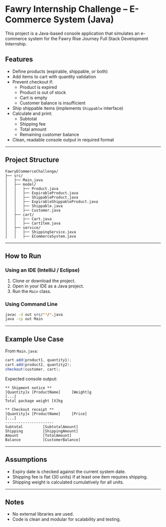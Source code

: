 # Fawry Internship Challenge – E-Commerce System (Java)

This project is a Java-based console application that simulates an e-commerce system for the Fawry Rise Journey Full Stack Development Internship.

## Features

- Define products (expirable, shippable, or both)
- Add items to cart with quantity validation
- Prevent checkout if:
  - Product is expired
  - Product is out of stock
  - Cart is empty
  - Customer balance is insufficient
- Ship shippable items (implements `Shippable` interface)
- Calculate and print:
  - Subtotal
  - Shipping fee
  - Total amount
  - Remaining customer balance
- Clean, readable console output in required format

---

## Project Structure

```
FawryECommerceChallenge/
├── src/
│   ├── Main.java
│   ├── model/
│   │   ├── Product.java
│   │   ├── ExpirableProduct.java
│   │   ├── ShippableProduct.java
│   │   ├── ExpirableShippableProduct.java
│   │   ├── Shippable.java
│   │   ├── Customer.java
│   ├── cart/
│   │   ├── Cart.java
│   │   ├── CartItem.java
│   ├── service/
│   │   ├── ShippingService.java
│   │   ├── ECommerceSystem.java
```

---

## How to Run

### Using an IDE (IntelliJ / Eclipse)

1. Clone or download the project.
2. Open in your IDE as a Java project.
3. Run the `Main` class.

### Using Command Line

```bash
javac -d out src/**/*.java
java -cp out Main
```

---

## Example Use Case

From `Main.java`:

```java
cart.add(product1, quantity1);
cart.add(product2, quantity2);
checkout(customer, cart);
```

Expected console output:

```
** Shipment notice **
[Quantity]x [ProductName]     [Weight]g
[...]
Total package weight [X]kg

** Checkout receipt **
[Quantity]x [ProductName]     [Price]
[...]
----------------------
Subtotal         [SubtotalAmount]
Shipping         [ShippingAmount]
Amount           [TotalAmount]
Balance          [CustomerBalance]
```

---

## Assumptions

- Expiry date is checked against the current system date.
- Shipping fee is flat (30 units) if at least one item requires shipping.
- Shipping weight is calculated cumulatively for all units.

---

## Notes

- No external libraries are used.
- Code is clean and modular for scalability and testing.
